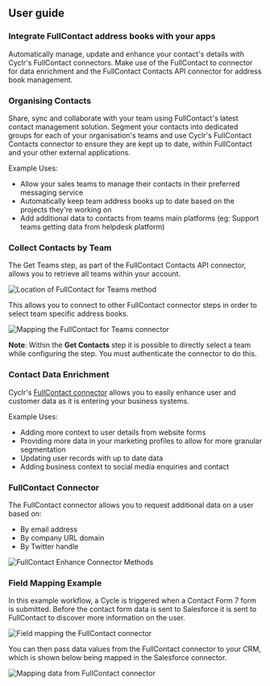 
<section class="userguide" markdown="1">

## User guide

<div class="section-content" markdown="1">

### Integrate FullContact address books with your apps

Automatically manage, update and enhance your contact's details with Cyclr's FullContact connectors. Make use of the FullContact to connector for data enrichment and the FullContact Contacts API connector for address book management.

### Organising Contacts

Share, sync and collaborate with your team using FullContact's latest contact management solution. Segment your contacts into dedicated groups for each of your organisation's teams and use Cyclr's FullContact Contacts connector to ensure they are kept up to date, within FullContact and your other external applications.

Example Uses:

- Allow your sales teams to manage their contacts in their preferred messaging service
- Automatically keep team address books up to date based on the projects they're working on
- Add additional data to contacts from teams main platforms (eg: Support teams getting data from helpdesk platform)

### Collect Contacts by Team

The Get Teams step, as part of the FullContact Contacts API connector, allows you to retrieve all teams within your account.

![Location of FullContact for Teams method](https://cyclr.com/wp-content/uploads/2017/11/FullContact-Teams-Method.png)

This allows you to connect to other FullContact connector steps in order to select team specific address books.

![Mapping the FullContact for Teams connector](https://cyclr.com/wp-content/uploads/2017/11/FullContact-teams.gif)

**Note**: Within the **Get Contacts** step it is possible to directly select a team while configuring the step. You must authenticate the connector to do this.

### Contact Data Enrichment

Cyclr's [FullContact connector](/integrate/fullcontact) allows you to easily enhance user and customer data as it is entering your business systems.

Example Uses:

- Adding more context to user details from website forms
- Providing more data in your marketing profiles to allow for more granular segmentation
- Updating user records with up to date data
- Adding business context to social media enquiries and contact

### FullContact Connector

The FullContact connector allows you to request additional data on a user based on:

- By email address
- By company URL domain
- By Twitter handle

![FullContact Enhance Connector Methods](https://cyclr.com/wp-content/uploads/2017/11/FullContact-Enhance-Connector.png)

### Field Mapping Example

In this example workflow, a Cycle is triggered when a Contact Form 7 form is submitted. Before the contact form data is sent to Salesforce it is sent to FullContact to discover more information on the user.

![Field mapping the FullContact connector](https://cyclr.com/wp-content/uploads/2017/11/FullContact-Enhance.gif)

You can then pass data values from the FullContact connector to your CRM, which is shown below being mapped in the Salesforce connector.

![Mapping data from FullContact connector](https://cyclr.com/wp-content/uploads/2017/11/FullContact-Enhance-mapping.gif)

</div>

</section>
